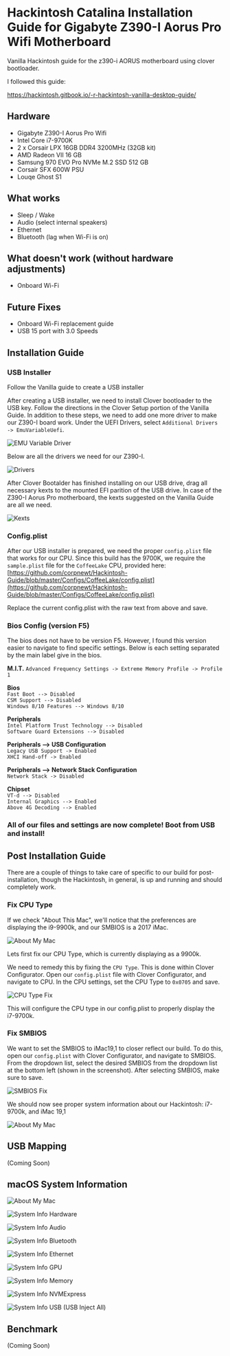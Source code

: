 # Hackintosh Catalina Installation Guide for Gigabyte Z390-I Aorus Pro Wifi Motherboard

Vanilla Hackintosh guide for the z390-i AORUS motherboard using clover bootloader.

I followed this guide:

https://hackintosh.gitbook.io/-r-hackintosh-vanilla-desktop-guide/

## Hardware

- Gigabyte Z390-I Aorus Pro Wifi
- Intel Core i7-9700K
- 2 x Corsair LPX 16GB DDR4 3200MHz (32GB kit)
- AMD Radeon VII 16 GB
- Samsung 970 EVO Pro NVMe M.2 SSD 512 GB
- Corsair SFX 600W PSU
- Louqe Ghost S1

## What works

- Sleep / Wake
- Audio (select internal speakers)
- Ethernet
- Bluetooth (lag when Wi-Fi is on)

## What doesn't work (without hardware adjustments)

- Onboard Wi-Fi

## Future Fixes

- Onboard Wi-Fi replacement guide
- USB 15 port with 3.0 Speeds

## Installation Guide

### USB Installer

Follow the Vanilla guide to create a USB installer

After creating a USB installer, we need to install Clover bootloader to the USB key. Follow the directions in the Clover Setup portion of the Vanilla Guide. In addition to these steps, we need to add one more driver to make our Z390-I board work. Under the UEFI Drivers, select `Additional Drivers -> EmuVariableUefi`.

![EMU Variable Driver](images/emuvariable.png)

Below are all the drivers we need for our Z390-I.

![Drivers](images/drivers.png)

After Clover Bootalder has finished installing on our USB drive, drag all necessary kexts to the mounted EFI parition of the USB drive. In case of the Z390-I Aorus Pro motherboard, the kexts suggested on the Vanilla Guide are all we need.

![Kexts](images/kexts.png)

### Config.plist

After our USB installer is prepared, we need the proper `config.plist` file that works for our CPU. Since this build has the 9700K, we require the `sample.plist` file for the `CoffeeLake` CPU, provided here: [https://github.com/corpnewt/Hackintosh-Guide/blob/master/Configs/CoffeeLake/config.plist](https://github.com/corpnewt/Hackintosh-Guide/blob/master/Configs/CoffeeLake/config.plist)

Replace the current config.plist with the raw text from above and save.

### Bios Config (version F5)

The bios does not have to be version F5. However, I found this version easier to navigate to find specific settings. Below is each setting separated by the main label give in the bios.

**M.I.T.**
`Advanced Frequency Settings -> Extreme Memory Profile -> Profile 1`

**Bios**  
`Fast Boot --> Disabled`  
`CSM Support --> Disabled`  
`Windows 8/10 Features --> Windows 8/10`

**Peripherals**  
`Intel Platform Trust Technology --> Disabled`  
`Software Guard Extensions --> Disabled`

**Peripherals --> USB Configuration**  
`Legacy USB Support -> Enabled`  
`XHCI Hand-off -> Enabled`

**Peripherals --> Network Stack Configuration**  
`Network Stack -> Disabled`

**Chipset**  
`VT-d --> Disabled`  
`Internal Graphics --> Enabled`  
`Above 4G Decoding --> Enabled`

### All of our files and settings are now complete! Boot from USB and install!

## Post Installation Guide

There are a couple of things to take care of specific to our build for post-installation, though the Hackintosh, in general, is up and running and should completely work.

### Fix CPU Type

If we check "About This Mac", we'll notice that the preferences are displaying the i9-9900k, and our SMBIOS is a 2017 iMac.

![About My Mac](images/about-mac-old.png)

Lets first fix our CPU Type, which is currently displaying as a 9900k.

We need to remedy this by fixing the `CPU Type`. This is done within Clover Configurator. Open our `config.plist` file with Clover Configurator, and navigate to CPU. In the CPU settings, set the CPU Type to `0x0705` and save.

![CPU Type Fix](images/cputype-fix.png)

This will configure the CPU type in our config.plist to properly display the i7-9700k.

### Fix SMBIOS

We want to set the SMBIOS to iMac19,1 to closer reflect our build. To do this, open our `config.plist` with Clover Configurator, and navigate to SMBIOS. From the dropdown list, select the desired SMBIOS from the dropdown list at the bottom left (shown in the screenshot). After selecting SMBIOS, make sure to save.

![SMBIOS Fix](images/SMBIOS-19,1.png)

We should now see proper system information about our Hackintosh: i7-9700k, and iMac 19,1

![About My Mac](images/about-mac.png)

## USB Mapping

(Coming Soon)

## macOS System Information

![About My Mac](images/about-mac.png)

![System Info Hardware](images/about-mac-hw.png)

![System Info Audio](images/audio.png)

![System Info Bluetooth](images/bluetooth.png)

![System Info Ethernet](images/ethernet.png)

![System Info GPU](images/gpu.png)

![System Info Memory](images/memory.png)

![System Info NVMExpress](images/nvme.png)

![System Info USB (USB Inject All)](images/usb-injectall.png)

## Benchmark

(Coming Soon)
